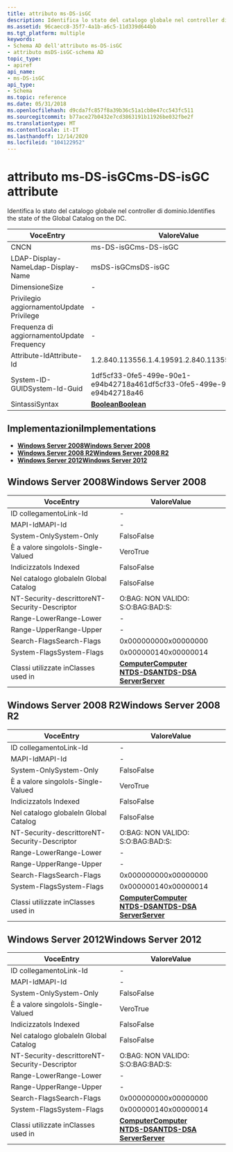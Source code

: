 ```yaml
---
title: attributo ms-DS-isGC
description: Identifica lo stato del catalogo globale nel controller di dominio.
ms.assetid: 96caecc8-35f7-4a1b-a6c5-11d339d644bb
ms.tgt_platform: multiple
keywords:
- Schema AD dell'attributo ms-DS-isGC
- attributo msDS-isGC-schema AD
topic_type:
- apiref
api_name:
- ms-DS-isGC
api_type:
- Schema
ms.topic: reference
ms.date: 05/31/2018
ms.openlocfilehash: d9cda7fc857f8a39b36c51a1cb8e47cc543fc511
ms.sourcegitcommit: b77ace27b0432e7cd3863191b11926be032fbe2f
ms.translationtype: MT
ms.contentlocale: it-IT
ms.lasthandoff: 12/14/2020
ms.locfileid: "104122952"
---
```

# <a name="ms-ds-isgc-attribute"></a><span data-ttu-id="1b724-105">attributo ms-DS-isGC</span><span class="sxs-lookup"><span data-stu-id="1b724-105">ms-DS-isGC attribute</span></span>

<span data-ttu-id="1b724-106">Identifica lo stato del catalogo globale nel controller di dominio.</span><span class="sxs-lookup"><span data-stu-id="1b724-106">Identifies the state of the Global Catalog on the DC.</span></span>



| <span data-ttu-id="1b724-107">Voce</span><span class="sxs-lookup"><span data-stu-id="1b724-107">Entry</span></span> | <span data-ttu-id="1b724-108">Valore</span><span class="sxs-lookup"><span data-stu-id="1b724-108">Value</span></span> |
|-------------------|--------------------------------------|
| <span data-ttu-id="1b724-109">CN</span><span class="sxs-lookup"><span data-stu-id="1b724-109">CN</span></span>                | <span data-ttu-id="1b724-110">ms-DS-isGC</span><span class="sxs-lookup"><span data-stu-id="1b724-110">ms-DS-isGC</span></span>                           |
| <span data-ttu-id="1b724-111">LDAP-Display-Name</span><span class="sxs-lookup"><span data-stu-id="1b724-111">Ldap-Display-Name</span></span> | <span data-ttu-id="1b724-112">msDS-isGC</span><span class="sxs-lookup"><span data-stu-id="1b724-112">msDS-isGC</span></span>                            |
| <span data-ttu-id="1b724-113">Dimensione</span><span class="sxs-lookup"><span data-stu-id="1b724-113">Size</span></span>              | \-                                   |
| <span data-ttu-id="1b724-114">Privilegio aggiornamento</span><span class="sxs-lookup"><span data-stu-id="1b724-114">Update Privilege</span></span>  | \-                                   |
| <span data-ttu-id="1b724-115">Frequenza di aggiornamento</span><span class="sxs-lookup"><span data-stu-id="1b724-115">Update Frequency</span></span>  | \-                                   |
| <span data-ttu-id="1b724-116">Attribute-Id</span><span class="sxs-lookup"><span data-stu-id="1b724-116">Attribute-Id</span></span>      | <span data-ttu-id="1b724-117">1.2.840.113556.1.4.1959</span><span class="sxs-lookup"><span data-stu-id="1b724-117">1.2.840.113556.1.4.1959</span></span>              |
| <span data-ttu-id="1b724-118">System-ID-GUID</span><span class="sxs-lookup"><span data-stu-id="1b724-118">System-Id-Guid</span></span>    | <span data-ttu-id="1b724-119">1df5cf33-0fe5-499e-90e1-e94b42718a46</span><span class="sxs-lookup"><span data-stu-id="1b724-119">1df5cf33-0fe5-499e-90e1-e94b42718a46</span></span> |
| <span data-ttu-id="1b724-120">Sintassi</span><span class="sxs-lookup"><span data-stu-id="1b724-120">Syntax</span></span>            | [<span data-ttu-id="1b724-121">**Boolean**</span><span class="sxs-lookup"><span data-stu-id="1b724-121">**Boolean**</span></span>](s-boolean.md)         |



## <a name="implementations"></a><span data-ttu-id="1b724-122">Implementazioni</span><span class="sxs-lookup"><span data-stu-id="1b724-122">Implementations</span></span>

-   [<span data-ttu-id="1b724-123">**Windows Server 2008**</span><span class="sxs-lookup"><span data-stu-id="1b724-123">**Windows Server 2008**</span></span>](#windows-server-2008)
-   [<span data-ttu-id="1b724-124">**Windows Server 2008 R2**</span><span class="sxs-lookup"><span data-stu-id="1b724-124">**Windows Server 2008 R2**</span></span>](#windows-server-2008-r2)
-   [<span data-ttu-id="1b724-125">**Windows Server 2012**</span><span class="sxs-lookup"><span data-stu-id="1b724-125">**Windows Server 2012**</span></span>](#windows-server-2012)

## <a name="windows-server-2008"></a><span data-ttu-id="1b724-126">Windows Server 2008</span><span class="sxs-lookup"><span data-stu-id="1b724-126">Windows Server 2008</span></span>



| <span data-ttu-id="1b724-127">Voce</span><span class="sxs-lookup"><span data-stu-id="1b724-127">Entry</span></span> | <span data-ttu-id="1b724-128">Valore</span><span class="sxs-lookup"><span data-stu-id="1b724-128">Value</span></span> |
|------------------------|--------------------------------------------------------------------------------------------------------------------------|
| <span data-ttu-id="1b724-129">ID collegamento</span><span class="sxs-lookup"><span data-stu-id="1b724-129">Link-Id</span></span>                | \-                                                                                                                       |
| <span data-ttu-id="1b724-130">MAPI-Id</span><span class="sxs-lookup"><span data-stu-id="1b724-130">MAPI-Id</span></span>                | \-                                                                                                                       |
| <span data-ttu-id="1b724-131">System-Only</span><span class="sxs-lookup"><span data-stu-id="1b724-131">System-Only</span></span>            | <span data-ttu-id="1b724-132">Falso</span><span class="sxs-lookup"><span data-stu-id="1b724-132">False</span></span>                                                                                                                    |
| <span data-ttu-id="1b724-133">È a valore singolo</span><span class="sxs-lookup"><span data-stu-id="1b724-133">Is-Single-Valued</span></span>       | <span data-ttu-id="1b724-134">Vero</span><span class="sxs-lookup"><span data-stu-id="1b724-134">True</span></span>                                                                                                                     |
| <span data-ttu-id="1b724-135">Indicizzato</span><span class="sxs-lookup"><span data-stu-id="1b724-135">Is Indexed</span></span>             | <span data-ttu-id="1b724-136">Falso</span><span class="sxs-lookup"><span data-stu-id="1b724-136">False</span></span>                                                                                                                    |
| <span data-ttu-id="1b724-137">Nel catalogo globale</span><span class="sxs-lookup"><span data-stu-id="1b724-137">In Global Catalog</span></span>      | <span data-ttu-id="1b724-138">Falso</span><span class="sxs-lookup"><span data-stu-id="1b724-138">False</span></span>                                                                                                                    |
| <span data-ttu-id="1b724-139">NT-Security-descrittore</span><span class="sxs-lookup"><span data-stu-id="1b724-139">NT-Security-Descriptor</span></span> | <span data-ttu-id="1b724-140">O:BAG: NON VALIDO: S:</span><span class="sxs-lookup"><span data-stu-id="1b724-140">O:BAG:BAD:S:</span></span>                                                                                                             |
| <span data-ttu-id="1b724-141">Range-Lower</span><span class="sxs-lookup"><span data-stu-id="1b724-141">Range-Lower</span></span>            | \-                                                                                                                       |
| <span data-ttu-id="1b724-142">Range-Upper</span><span class="sxs-lookup"><span data-stu-id="1b724-142">Range-Upper</span></span>            | \-                                                                                                                       |
| <span data-ttu-id="1b724-143">Search-Flags</span><span class="sxs-lookup"><span data-stu-id="1b724-143">Search-Flags</span></span>           | <span data-ttu-id="1b724-144">0x00000000</span><span class="sxs-lookup"><span data-stu-id="1b724-144">0x00000000</span></span>                                                                                                               |
| <span data-ttu-id="1b724-145">System-Flags</span><span class="sxs-lookup"><span data-stu-id="1b724-145">System-Flags</span></span>           | <span data-ttu-id="1b724-146">0x00000014</span><span class="sxs-lookup"><span data-stu-id="1b724-146">0x00000014</span></span>                                                                                                               |
| <span data-ttu-id="1b724-147">Classi utilizzate in</span><span class="sxs-lookup"><span data-stu-id="1b724-147">Classes used in</span></span>        | [<span data-ttu-id="1b724-148">**Computer**</span><span class="sxs-lookup"><span data-stu-id="1b724-148">**Computer**</span></span>](c-computer.md)<br/> [<span data-ttu-id="1b724-149">**NTDS-DSA**</span><span class="sxs-lookup"><span data-stu-id="1b724-149">**NTDS-DSA**</span></span>](c-ntdsdsa.md)<br/> [<span data-ttu-id="1b724-150">**Server**</span><span class="sxs-lookup"><span data-stu-id="1b724-150">**Server**</span></span>](c-server.md)<br/> |



## <a name="windows-server-2008-r2"></a><span data-ttu-id="1b724-151">Windows Server 2008 R2</span><span class="sxs-lookup"><span data-stu-id="1b724-151">Windows Server 2008 R2</span></span>



| <span data-ttu-id="1b724-152">Voce</span><span class="sxs-lookup"><span data-stu-id="1b724-152">Entry</span></span> | <span data-ttu-id="1b724-153">Valore</span><span class="sxs-lookup"><span data-stu-id="1b724-153">Value</span></span> |
|------------------------|--------------------------------------------------------------------------------------------------------------------------|
| <span data-ttu-id="1b724-154">ID collegamento</span><span class="sxs-lookup"><span data-stu-id="1b724-154">Link-Id</span></span>                | \-                                                                                                                       |
| <span data-ttu-id="1b724-155">MAPI-Id</span><span class="sxs-lookup"><span data-stu-id="1b724-155">MAPI-Id</span></span>                | \-                                                                                                                       |
| <span data-ttu-id="1b724-156">System-Only</span><span class="sxs-lookup"><span data-stu-id="1b724-156">System-Only</span></span>            | <span data-ttu-id="1b724-157">Falso</span><span class="sxs-lookup"><span data-stu-id="1b724-157">False</span></span>                                                                                                                    |
| <span data-ttu-id="1b724-158">È a valore singolo</span><span class="sxs-lookup"><span data-stu-id="1b724-158">Is-Single-Valued</span></span>       | <span data-ttu-id="1b724-159">Vero</span><span class="sxs-lookup"><span data-stu-id="1b724-159">True</span></span>                                                                                                                     |
| <span data-ttu-id="1b724-160">Indicizzato</span><span class="sxs-lookup"><span data-stu-id="1b724-160">Is Indexed</span></span>             | <span data-ttu-id="1b724-161">Falso</span><span class="sxs-lookup"><span data-stu-id="1b724-161">False</span></span>                                                                                                                    |
| <span data-ttu-id="1b724-162">Nel catalogo globale</span><span class="sxs-lookup"><span data-stu-id="1b724-162">In Global Catalog</span></span>      | <span data-ttu-id="1b724-163">Falso</span><span class="sxs-lookup"><span data-stu-id="1b724-163">False</span></span>                                                                                                                    |
| <span data-ttu-id="1b724-164">NT-Security-descrittore</span><span class="sxs-lookup"><span data-stu-id="1b724-164">NT-Security-Descriptor</span></span> | <span data-ttu-id="1b724-165">O:BAG: NON VALIDO: S:</span><span class="sxs-lookup"><span data-stu-id="1b724-165">O:BAG:BAD:S:</span></span>                                                                                                             |
| <span data-ttu-id="1b724-166">Range-Lower</span><span class="sxs-lookup"><span data-stu-id="1b724-166">Range-Lower</span></span>            | \-                                                                                                                       |
| <span data-ttu-id="1b724-167">Range-Upper</span><span class="sxs-lookup"><span data-stu-id="1b724-167">Range-Upper</span></span>            | \-                                                                                                                       |
| <span data-ttu-id="1b724-168">Search-Flags</span><span class="sxs-lookup"><span data-stu-id="1b724-168">Search-Flags</span></span>           | <span data-ttu-id="1b724-169">0x00000000</span><span class="sxs-lookup"><span data-stu-id="1b724-169">0x00000000</span></span>                                                                                                               |
| <span data-ttu-id="1b724-170">System-Flags</span><span class="sxs-lookup"><span data-stu-id="1b724-170">System-Flags</span></span>           | <span data-ttu-id="1b724-171">0x00000014</span><span class="sxs-lookup"><span data-stu-id="1b724-171">0x00000014</span></span>                                                                                                               |
| <span data-ttu-id="1b724-172">Classi utilizzate in</span><span class="sxs-lookup"><span data-stu-id="1b724-172">Classes used in</span></span>        | [<span data-ttu-id="1b724-173">**Computer**</span><span class="sxs-lookup"><span data-stu-id="1b724-173">**Computer**</span></span>](c-computer.md)<br/> [<span data-ttu-id="1b724-174">**NTDS-DSA**</span><span class="sxs-lookup"><span data-stu-id="1b724-174">**NTDS-DSA**</span></span>](c-ntdsdsa.md)<br/> [<span data-ttu-id="1b724-175">**Server**</span><span class="sxs-lookup"><span data-stu-id="1b724-175">**Server**</span></span>](c-server.md)<br/> |



## <a name="windows-server-2012"></a><span data-ttu-id="1b724-176">Windows Server 2012</span><span class="sxs-lookup"><span data-stu-id="1b724-176">Windows Server 2012</span></span>



| <span data-ttu-id="1b724-177">Voce</span><span class="sxs-lookup"><span data-stu-id="1b724-177">Entry</span></span> | <span data-ttu-id="1b724-178">Valore</span><span class="sxs-lookup"><span data-stu-id="1b724-178">Value</span></span> |
|------------------------|--------------------------------------------------------------------------------------------------------------------------|
| <span data-ttu-id="1b724-179">ID collegamento</span><span class="sxs-lookup"><span data-stu-id="1b724-179">Link-Id</span></span>                | \-                                                                                                                       |
| <span data-ttu-id="1b724-180">MAPI-Id</span><span class="sxs-lookup"><span data-stu-id="1b724-180">MAPI-Id</span></span>                | \-                                                                                                                       |
| <span data-ttu-id="1b724-181">System-Only</span><span class="sxs-lookup"><span data-stu-id="1b724-181">System-Only</span></span>            | <span data-ttu-id="1b724-182">Falso</span><span class="sxs-lookup"><span data-stu-id="1b724-182">False</span></span>                                                                                                                    |
| <span data-ttu-id="1b724-183">È a valore singolo</span><span class="sxs-lookup"><span data-stu-id="1b724-183">Is-Single-Valued</span></span>       | <span data-ttu-id="1b724-184">Vero</span><span class="sxs-lookup"><span data-stu-id="1b724-184">True</span></span>                                                                                                                     |
| <span data-ttu-id="1b724-185">Indicizzato</span><span class="sxs-lookup"><span data-stu-id="1b724-185">Is Indexed</span></span>             | <span data-ttu-id="1b724-186">Falso</span><span class="sxs-lookup"><span data-stu-id="1b724-186">False</span></span>                                                                                                                    |
| <span data-ttu-id="1b724-187">Nel catalogo globale</span><span class="sxs-lookup"><span data-stu-id="1b724-187">In Global Catalog</span></span>      | <span data-ttu-id="1b724-188">Falso</span><span class="sxs-lookup"><span data-stu-id="1b724-188">False</span></span>                                                                                                                    |
| <span data-ttu-id="1b724-189">NT-Security-descrittore</span><span class="sxs-lookup"><span data-stu-id="1b724-189">NT-Security-Descriptor</span></span> | <span data-ttu-id="1b724-190">O:BAG: NON VALIDO: S:</span><span class="sxs-lookup"><span data-stu-id="1b724-190">O:BAG:BAD:S:</span></span>                                                                                                             |
| <span data-ttu-id="1b724-191">Range-Lower</span><span class="sxs-lookup"><span data-stu-id="1b724-191">Range-Lower</span></span>            | \-                                                                                                                       |
| <span data-ttu-id="1b724-192">Range-Upper</span><span class="sxs-lookup"><span data-stu-id="1b724-192">Range-Upper</span></span>            | \-                                                                                                                       |
| <span data-ttu-id="1b724-193">Search-Flags</span><span class="sxs-lookup"><span data-stu-id="1b724-193">Search-Flags</span></span>           | <span data-ttu-id="1b724-194">0x00000000</span><span class="sxs-lookup"><span data-stu-id="1b724-194">0x00000000</span></span>                                                                                                               |
| <span data-ttu-id="1b724-195">System-Flags</span><span class="sxs-lookup"><span data-stu-id="1b724-195">System-Flags</span></span>           | <span data-ttu-id="1b724-196">0x00000014</span><span class="sxs-lookup"><span data-stu-id="1b724-196">0x00000014</span></span>                                                                                                               |
| <span data-ttu-id="1b724-197">Classi utilizzate in</span><span class="sxs-lookup"><span data-stu-id="1b724-197">Classes used in</span></span>        | [<span data-ttu-id="1b724-198">**Computer**</span><span class="sxs-lookup"><span data-stu-id="1b724-198">**Computer**</span></span>](c-computer.md)<br/> [<span data-ttu-id="1b724-199">**NTDS-DSA**</span><span class="sxs-lookup"><span data-stu-id="1b724-199">**NTDS-DSA**</span></span>](c-ntdsdsa.md)<br/> [<span data-ttu-id="1b724-200">**Server**</span><span class="sxs-lookup"><span data-stu-id="1b724-200">**Server**</span></span>](c-server.md)<br/> |



 

 





